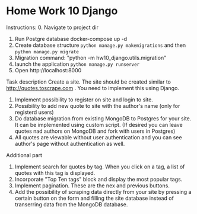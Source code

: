 # Home Work 10 Django

Instructions: 0. Navigate to project dir

1. Run Postgre database docker-compose up -d
2. Create database structure `python manage.py makemigrations` and then `python manage.py migrate`
3. Migration command: "python -m hw10_django.utils.migration"
4. launch the application `python manage.py runserver`
5. Open http://localhost:8000

Task description
Create a site. The site should be created similar to http://quotes.toscrape.com .
You need to implement this using Django.

1. Implement possibility to register on site and login to site.
2. Possibility to add new quote to site with the author's name (only for registerd users)
3. Do database migration from existing MongoDB to Postgres for your site. It can be implemented using custom script. (If desired you can leave quotes nad authors on MongoDB and fork with users in Postgres)
4. All quotes are viewable without user authentication and you can see author's page without authentication as well.

Additional part

1. Implement search for quotes by tag. When you click on a tag, a list of quotes with this tag is displayed.
2. Incorporate "Top Ten tags" block and display the most popular tags.
3. Implement pagination. These are the nex and previous buttons.
4. Add the possibility of scraping data directly from your site by pressing a certain button on the form and filling the site database instead of transerring data from the MongoDB database.
